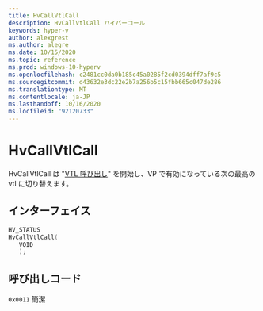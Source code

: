 ```yaml
---
title: HvCallVtlCall
description: HvCallVtlCall ハイパーコール
keywords: hyper-v
author: alexgrest
ms.author: alegre
ms.date: 10/15/2020
ms.topic: reference
ms.prod: windows-10-hyperv
ms.openlocfilehash: c2481cc0da0b185c45a0285f2cd0394dff7af9c5
ms.sourcegitcommit: d43632e3dc22e2b7a256b5c15fbb665c047de286
ms.translationtype: MT
ms.contentlocale: ja-JP
ms.lasthandoff: 10/16/2020
ms.locfileid: "92120733"
---
```

# <a name="hvcallvtlcall"></a>HvCallVtlCall

HvCallVtlCall は "[VTL 呼び出し](../vsm.md#vtl-call)" を開始し、VP で有効になっている次の最高の vtl に切り替えます。

## <a name="interface"></a>インターフェイス

 ```c
HV_STATUS
HvCallVtlCall(
    VOID
    );
 ```

## <a name="call-code"></a>呼び出しコード

`0x0011` 簡潔